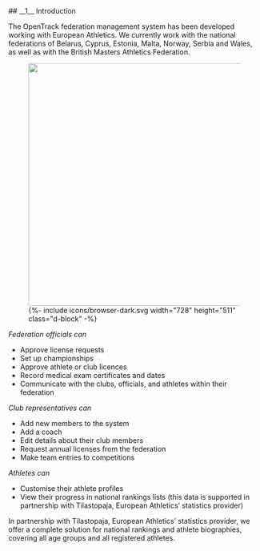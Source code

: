 <div markdown="1" data-aos="fade-up">
## __1__ Introduction

The OpenTrack federation management system has been developed working with European Athletics. We currently work with the national federations of Belarus, Cyprus, Estonia, Malta, Norway, Serbia and Wales, as well as with the British Masters Athletics Federation.

<div class="my-5" data-aos="fade-up">
  <figure class="browser-demo">
    <img src="{{ site.baseurl }}/assets/img/screens/fms-malta-home.png" class="screen" width="728" height="485">
    {%- include icons/browser-dark.svg width="728" height="511" class="d-block" -%}
  </figure>
</div>

_Federation officials can_
* Approve license requests
* Set up championships
* Approve athlete or club licences
* Record medical exam certificates and dates
* Communicate with the clubs, officials, and athletes within their federation

_Club representatives can_ 
* Add new members to the system
* Add a coach
* Edit details about their club members
* Request annual licenses from the federation
* Make team entries to competitions 

_Athletes can_
* Customise their athlete profiles
* View their progress in national rankings lists (this data is supported in partnership with Tilastopaja, European Athletics’ statistics provider)

In partnership with Tilastopaja, European Athletics’ statistics provider, we offer a complete solution for national rankings and athlete biographies, covering all age groups and all registered athletes.
</div>
